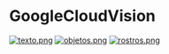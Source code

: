 # GoogleCloudVision
[![texto.png](https://i.postimg.cc/RVvMQDtK/texto.png)](https://postimg.cc/SjtFmVDx)
[![objetos.png](https://i.postimg.cc/TP5G3M8M/objetos.png)](https://postimg.cc/hJnN2YPp)
[![rostros.png](https://i.postimg.cc/QtLDB4sB/rostros.png)](https://postimg.cc/CZ4XX4RY)

